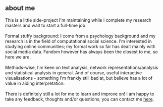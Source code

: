 ## about me
This is a little side-project I'm maintaining while I complete my research masters and wait to start a full-time job. <br>
<br>
Formal stuffy background: I come from a psychology background and my research is in the field of computational social science. I'm interested in studying online communities; my formal work so far has dealt mainly with social media data. Fandom however has always been the closest to me, so here we are.
<br>
<br>
Methods-wise, I'm keen on text analysis, network representations/analysis and statistical analysis in general. And of course, useful interactive visualisations - something I'm frankly still bad at, but believe has a lot of value in aiding interpretation.
<br>
<br>
There is definitely still a lot for me to learn and improve on! I am happy to take any feedback, thoughts and/or questions; you can contact me [here](https://program-800.tumblr.com/ask).
<br><br>

